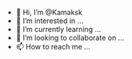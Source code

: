 - 👋 Hi, I’m @Kamaksk
- 👀 I’m interested in ...
- 🌱 I’m currently learning ...
- 💞️ I’m looking to collaborate on ...
- 📫 How to reach me ...

<!---
Kamaksk/Kamaksk is a ✨ special ✨ repository because its `README.md` (this file) appears on your GitHub profile.
You can click the Preview link to take a look at your changes.
--->
